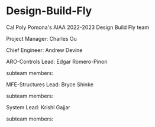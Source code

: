 # Design-Build-Fly
Cal Poly Pomona's AIAA 2022-2023 Design Build Fly team


Project Manager: Charles Ou

Chief Engineer: Andrew Devine


ARO-Controls Lead: Edgar Romero-Pinon

subteam members:


MFE-Structures Lead: Bryce Shinke

subteam members:


System Lead: Krishi Gajjar

subteam members:

